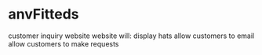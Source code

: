 # anvFitteds
customer inquiry website
website will:
     display hats
     allow customers to email 
     allow customers to make requests
     
